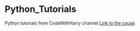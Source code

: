 # Python_Tutorials
Python tutorials from CodeWithHarry channel
[Link to the couse](https://www.youtube.com/watch?v=gfDE2a7MKjA)
